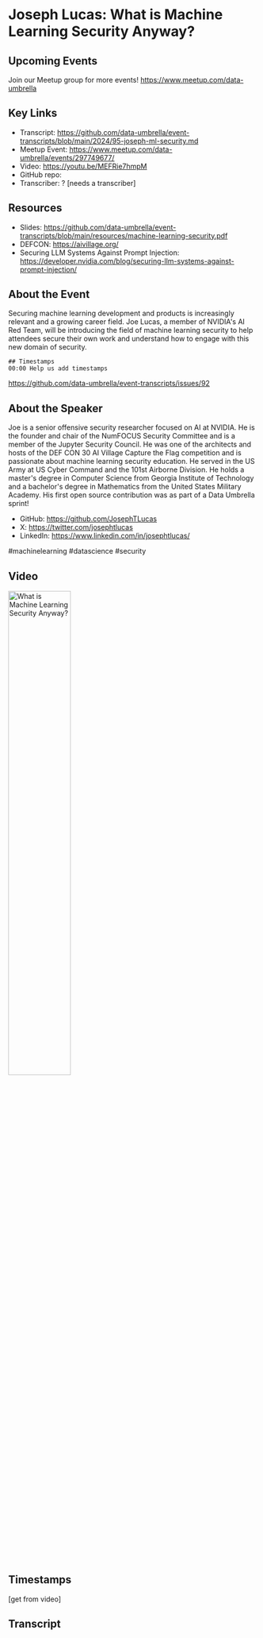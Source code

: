# Joseph Lucas:  What is Machine Learning Security Anyway?

## Upcoming Events
Join our Meetup group for more events!
https://www.meetup.com/data-umbrella

## Key Links
- Transcript: https://github.com/data-umbrella/event-transcripts/blob/main/2024/95-joseph-ml-security.md
- Meetup Event: https://www.meetup.com/data-umbrella/events/297749677/
- Video: https://youtu.be/MEFRie7hmpM
- GitHub repo:
- Transcriber:  ? [needs a transcriber]

## Resources
- Slides: https://github.com/data-umbrella/event-transcripts/blob/main/resources/machine-learning-security.pdf
- DEFCON: https://aivillage.org/
- Securing LLM Systems Against Prompt Injection: https://developer.nvidia.com/blog/securing-llm-systems-against-prompt-injection/

## About the Event
Securing machine learning development and products is increasingly relevant and a growing career field. Joe Lucas, a member of NVIDIA's AI Red Team, will be introducing the field of machine learning security to help attendees secure their own work and understand how to engage with this new domain of security.

```
## Timestamps
00:00 Help us add timestamps
```
https://github.com/data-umbrella/event-transcripts/issues/92

## About the Speaker
Joe is a senior offensive security researcher focused on AI at NVIDIA. He is the founder and chair of the NumFOCUS Security Committee and is a member of the Jupyter Security Council. He was one of the architects and hosts of the DEF CON 30 AI Village Capture the Flag competition and is passionate about machine learning security education. He served in the US Army at US Cyber Command and the 101st Airborne Division. He holds a master's degree in Computer Science from Georgia Institute of Technology and a bachelor's degree in Mathematics from the United States Military Academy. His first open source contribution was as part of a Data Umbrella sprint!

- GitHub: https://github.com/JosephTLucas
- X: https://twitter.com/josephtlucas
- LinkedIn: https://www.linkedin.com/in/josephtlucas/

#machinelearning #datascience #security

## Video
<a href="http://www.youtube.com/watch?feature=player_embedded&v=MEFRie7hmpM" target="_blank"><img src="http://img.youtube.com/vi/MEFRie7hmpM/0.jpg"
alt="What is Machine Learning Security Anyway?" width="50%" /></a>

## Timestamps
[get from video]

## Transcript

